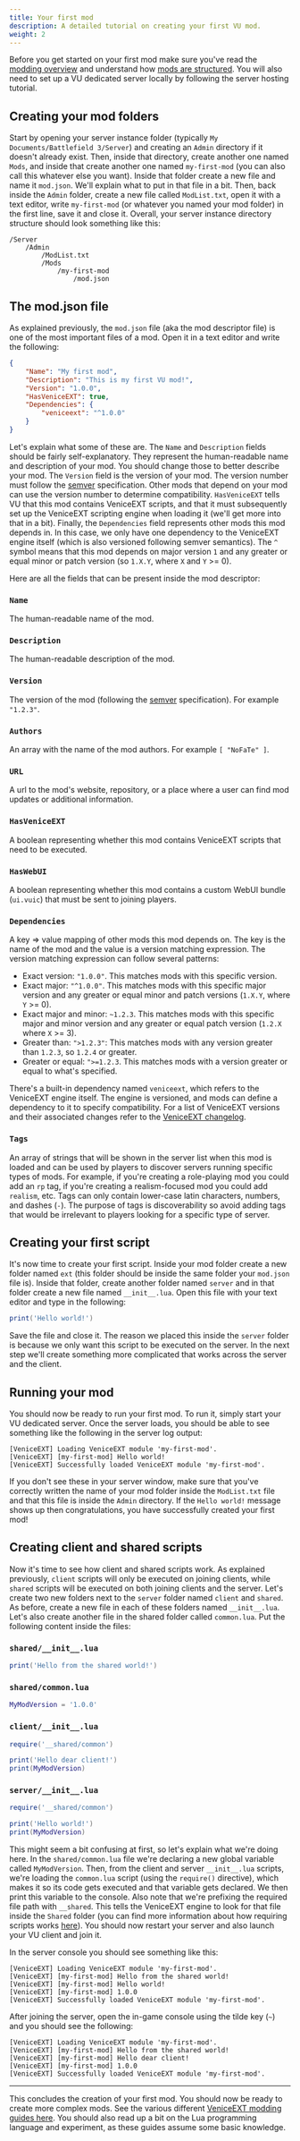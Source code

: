 ```yaml
---
title: Your first mod
description: A detailed tutorial on creating your first VU mod.
weight: 2
---
```


Before you get started on your first mod make sure you've read the [modding overview](/modding) and understand how [mods are structured](/modding/structure). You will also need to set up a VU dedicated server locally by following the server hosting tutorial.

## Creating your mod folders

Start by opening your server instance folder (typically `My Documents/Battlefield 3/Server`) and creating an `Admin` directory if it doesn't already exist. Then, inside that directory, create another one named `Mods`, and inside that create another one named `my-first-mod` (you can also call this whatever else you want). Inside that folder create a new file and name it `mod.json`. We'll explain what to put in that file in a bit. Then, back inside the `Admin` folder, create a new file called `ModList.txt`, open it with a text editor, write `my-first-mod` (or whatever you named your mod folder) in the first line, save it and close it. Overall, your server instance directory structure should look something like this:

```
/Server
    /Admin
        /ModList.txt
        /Mods
            /my-first-mod
                /mod.json
```

## The mod.json file

As explained previously, the `mod.json` file (aka the mod descriptor file) is one of the most important files of a mod. Open it in a text editor and write the following:

```json
{
    "Name": "My first mod",
    "Description": "This is my first VU mod!",
    "Version": "1.0.0",
    "HasVeniceEXT": true,
    "Dependencies": {
        "veniceext": "^1.0.0"
    }
}
```

Let's explain what some of these are. The `Name` and `Description` fields should be fairly self-explanatory. They represent the human-readable name and description of your mod. You should change those to better describe your mod. The `Version` field is the version of your mod. The version number must follow the [semver](https://semver.org) specification. Other mods that depend on your mod can use the version number to determine compatibility. `HasVeniceEXT` tells VU that this mod contains VeniceEXT scripts, and that it must subsequently set up the VeniceEXT scripting engine when loading it (we'll get more into that in a bit). Finally, the `Dependencies` field represents other mods this mod depends in. In this case, we only have one dependency to the VeniceEXT engine itself (which is also versioned following semver semantics). The `^` symbol means that this mod depends on major version `1` and any greater or equal minor or patch version (so `1.X.Y`, where `X` and `Y` >= 0).

Here are all the fields that can be present inside the mod descriptor:

### `Name`

The human-readable name of the mod.

### `Description`

The human-readable description of the mod.

### `Version`

The version of the mod (following the [semver](https://semver.org) specification). For example `"1.2.3"`.

### `Authors`

An array with the name of the mod authors. For example `[ "NoFaTe" ]`.

### `URL`

A url to the mod's website, repository, or a place where a user can find mod updates or additional information.

### `HasVeniceEXT`

A boolean representing whether this mod contains VeniceEXT scripts that need to be executed. 

### `HasWebUI`

A boolean representing whether this mod contains a custom WebUI bundle (`ui.vuic`) that must be sent to joining players.

### `Dependencies`

A key => value mapping of other mods this mod depends on. The key is the name of the mod and the value is a version matching expression. The version matching expression can follow several patterns:

- Exact version: `"1.0.0"`. This matches mods with this specific version.
- Exact major: `"^1.0.0"`. This matches mods with this specific major version and any greater or equal minor and patch versions (`1.X.Y`, where `Y` >= 0).
- Exact major and minor: `~1.2.3`. This matches mods with this specific major and minor version and any greater or equal patch version (`1.2.X` where `X` >= 3).
- Greater than: `">1.2.3"`: This matches mods with any version greater than `1.2.3`, so `1.2.4` or greater.
- Greater or equal: `">=1.2.3`. This matches mods with a version greater or equal to what's specified.

There's a built-in dependency named `veniceext`, which refers to the VeniceEXT engine itself. The engine is versioned, and mods can define a dependency to it to specify compatibility. For a list of VeniceEXT versions and their associated changes refer to the [VeniceEXT changelog](/vext/changelog).

### `Tags`

An array of strings that will be shown in the server list when this mod is loaded and can be used by players to discover servers running specific types of mods. For example, if you're creating a role-playing mod you could add an `rp` tag, if you're creating a realism-focused mod you could add `realism`, etc. Tags can only contain lower-case latin characters, numbers, and dashes (`-`). The purpose of tags is discoverability so avoid adding tags that would be irrelevant to players looking for a specific type of server.

## Creating your first script

It's now time to create your first script. Inside your mod folder create a new folder named `ext` (this folder should be inside the same folder your `mod.json` file is). Inside that folder, create another folder named `server` and in that folder create a new file named `__init__.lua`. Open this file with your text editor and type in the following:

```lua
print('Hello world!')
```

Save the file and close it. The reason we placed this inside the `server` folder is because we only want this script to be executed on the server. In the next step we'll create something more complicated that works across the server and the client.

## Running your mod

You should now be ready to run your first mod. To run it, simply start your VU dedicated server. Once the server loads, you should be able to see something like the following in the server log output:

```
[VeniceEXT] Loading VeniceEXT module 'my-first-mod'.
[VeniceEXT] [my-first-mod] Hello world!
[VeniceEXT] Successfully loaded VeniceEXT module 'my-first-mod'.
```

If you don't see these in your server window, make sure that you've correctly written the name of your mod folder inside the `ModList.txt` file and that this file is inside the `Admin` directory. If the `Hello world!` message shows up then congratulations, you have successfully created your first mod!

## Creating client and shared scripts

Now it's time to see how client and shared scripts work. As explained previously, `client` scripts will only be executed on joining clients, while `shared` scripts will be executed on both joining clients and the server. Let's create two new folders next to the `server` folder named `client` and `shared`. As before, create a new file in each of these folders named `__init__.lua`. Let's also create another file in the shared folder called `common.lua`. Put the following content inside the files:

### `shared/__init__.lua`

```lua
print('Hello from the shared world!')
```

### `shared/common.lua`

```lua
MyModVersion = '1.0.0'
```

### `client/__init__.lua`

```lua
require('__shared/common')

print('Hello dear client!')
print(MyModVersion)
```

### `server/__init__.lua`

```lua
require('__shared/common')

print('Hello world!')
print(MyModVersion)
```

This might seem a bit confusing at first, so let's explain what we're doing here. In the `shared/common.lua` file we're declaring a new global variable called `MyModVersion`. Then, from the client and server `__init__.lua` scripts, we're loading the `common.lua` script (using the `require()` directive), which makes it so its code gets executed and that variable gets declared. We then print this variable to the console. Also note that we're prefixing the required file path with `__shared`. This tells the VeniceEXT engine to look for that file inside the `Shared` folder (you can find more information about how requiring scripts works [here](/vext/guides/requiring-scripts)). You should now restart your server and also launch your VU client and join it. 

In the server console you should see something like this:

```
[VeniceEXT] Loading VeniceEXT module 'my-first-mod'.
[VeniceEXT] [my-first-mod] Hello from the shared world!
[VeniceEXT] [my-first-mod] Hello world!
[VeniceEXT] [my-first-mod] 1.0.0
[VeniceEXT] Successfully loaded VeniceEXT module 'my-first-mod'.
```

After joining the server, open the in-game console using the tilde key (`~`) and you should see the following:

```
[VeniceEXT] Loading VeniceEXT module 'my-first-mod'.
[VeniceEXT] [my-first-mod] Hello from the shared world!
[VeniceEXT] [my-first-mod] Hello dear client!
[VeniceEXT] [my-first-mod] 1.0.0
[VeniceEXT] Successfully loaded VeniceEXT module 'my-first-mod'.
```

---

This concludes the creation of your first mod. You should now be ready to create more complex mods. See the various different [VeniceEXT modding guides here](/vext/guides). You should also read up a bit on the Lua programming language and experiment, as these guides assume some basic knowledge.